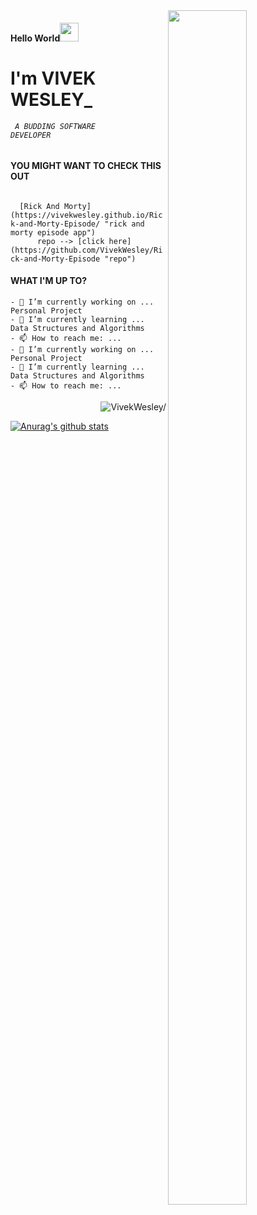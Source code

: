<img src='https://i.pinimg.com/originals/8b/35/fe/8b35fef55fba1a201c9c7a11d3ec3d64.gif'  align="right" width="50%" height="70%" /> 

#### Hello World<img src="https://raw.githubusercontent.com/iampavangandhi/iampavangandhi/master/gifs/Hi.gif" width="30"/> 

<!--
Hi there <img src="https://raw.githubusercontent.com/iampavangandhi/iampavangandhi/master/gifs/Hi.gif" width="30"/>
-->
# I'm VIVEK WESLEY_
###### <code> A BUDDING SOFTWARE DEVELOPER </code>

#### YOU MIGHT WANT TO CHECK THIS OUT
<code>
  [Rick And Morty](https://vivekwesley.github.io/Rick-and-Morty-Episode/ "rick and morty episode app") 
      repo --> [click here](https://github.com/VivekWesley/Rick-and-Morty-Episode "repo")
</code>

#### WHAT I'M UP TO?
```
- 🔭 I’m currently working on ... Personal Project
- 🌱 I’m currently learning ... Data Structures and Algorithms
- 📫 How to reach me: ... 
- 🔭 I’m currently working on ... Personal Project
- 🌱 I’m currently learning ... Data Structures and Algorithms
- 📫 How to reach me: ...
```

<p align="right"> <img src=https://komarev.com/ghpvc/?username=VivekWesley alt=VivekWesley/></p>

[![Anurag's github stats](https://github-readme-stats.vercel.app/api?username=VivekWesley)](https://github.com/anuraghazra/github-readme-stats)
